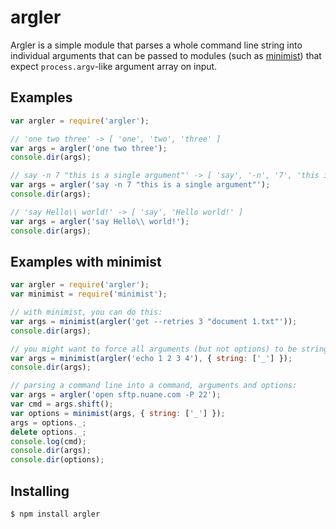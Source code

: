 ﻿argler
======

Argler is a simple module that parses a whole command line string into individual arguments
that can be passed to modules (such as [minimist](https://www.npmjs.com/package/minimist)) that expect `process.argv`-like argument array on input.

## Examples

```javascript
var argler = require('argler');

// 'one two three' -> [ 'one', 'two', 'three' ]
var args = argler('one two three');
console.dir(args);

// say -n 7 "this is a single argument"' -> [ 'say', '-n', '7', 'this is a single argument' ]
var args = argler('say -n 7 "this is a single argument"');
console.dir(args);

// 'say Hello\\ world!' -> [ 'say', 'Hello world!' ]
var args = argler('say Hello\\ world!');
console.dir(args);
```

## Examples with minimist

```javascript
var argler = require('argler');
var minimist = require('minimist');

// with minimist, you can do this:
var args = minimist(argler('get --retries 3 "document 1.txt"'));
console.dir(args);

// you might want to force all arguments (but not options) to be strings:
var args = minimist(argler('echo 1 2 3 4'), { string: ['_'] });
console.dir(args);

// parsing a command line into a command, arguments and options:
var args = argler('open sftp.nuane.com -P 22');
var cmd = args.shift();
var options = minimist(args, { string: ['_'] });
args = options._;
delete options._;
console.log(cmd);
console.dir(args);
console.dir(options);
```

## Installing

```shell
$ npm install argler
```
